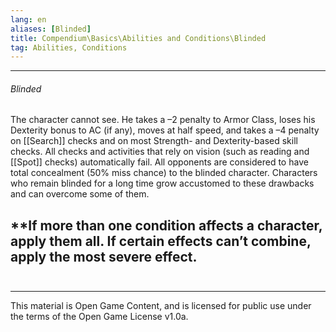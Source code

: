 ```yaml
---
lang: en
aliases: [Blinded]
title: Compendium\Basics\Abilities and Conditions\Blinded
tag: Abilities, Conditions
---
```


---
###### Blinded

The character cannot see. He takes a –2 penalty to Armor Class, loses his Dexterity bonus to AC (if any), moves at half speed, and takes a –4 penalty on [[Search]] checks and on most Strength- and Dexterity-based skill checks. All checks and activities that rely on vision (such as reading and [[Spot]] checks) automatically fail. All opponents are considered to have total concealment (50% miss chance) to the blinded character. Characters who remain blinded for a long time grow accustomed to these drawbacks and can overcome some of them.

**If more than one condition affects a character, apply them all. If certain effects can’t combine, apply the most severe effect.
<br><br>
---

---

This material is Open Game Content, and is licensed for public use under
the terms of the Open Game License v1.0a.
